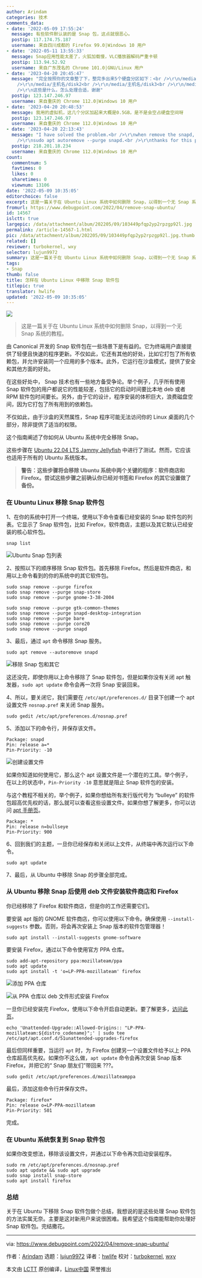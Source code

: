 ```yaml
---
author: Arindam
categories: 技术
comments_data:
- date: '2022-05-09 17:55:24'
  message: 有些软件默认装的是 Snap 包，这点就很恶心。
  postip: 117.174.75.187
  username: 来自四川成都的 Firefox 99.0|Windows 10 用户
- date: '2022-05-11 13:55:33'
  message: Snap应用性能太差了，火狐加载慢，VLC播放器解码严重卡顿
  postip: 113.94.52.92
  username: 来自广东茂名的 Chrome 101.0|GNU/Linux 用户
- date: '2023-04-20 20:45:47'
  message: "完全按照你的文章整了下，整完多出来5个硬盘分区如下：<br />\r\n/media/主机名/disk<br />\r\n/media/主机名/disk1<br
    />\r\n/media/主机名/disk2<br />\r\n/media/主机名/disk3<br />\r\n/media/主机名/disk4<br
    />\r\n这些是什么，怎么处理合适，谢谢"
  postip: 123.147.246.97
  username: 来自重庆的 Chrome 112.0|Windows 10 用户
- date: '2023-04-20 20:48:53'
  message: 我用的虚拟机，这几个分区加起来大概是0.5GB，是不是会空占硬盘空间呀
  postip: 123.147.246.97
  username: 来自重庆的 Chrome 112.0|Windows 10 用户
- date: '2023-04-20 22:13:43'
  message: "I have solved the problem.<br />\r\nwhen remove the snapd, use this commond:<br
    />\r\nsudo apt autoremove --purge snapd.<br />\r\nthanks for this page."
  postip: 218.201.18.234
  username: 来自重庆的 Chrome 112.0|Windows 10 用户
count:
  commentnum: 5
  favtimes: 0
  likes: 0
  sharetimes: 0
  viewnum: 13106
date: '2022-05-09 10:35:05'
editorchoice: false
excerpt: 这是一篇关于在 Ubuntu Linux 系统中如何删除 Snap，以得到一个无 Snap 系统的教程。
fromurl: https://www.debugpoint.com/2022/04/remove-snap-ubuntu/
id: 14567
islctt: true
largepic: /data/attachment/album/202205/09/103449pfqp2yp2rpzgp92l.jpg
permalink: /article-14567-1.html
pic: /data/attachment/album/202205/09/103449pfqp2yp2rpzgp92l.jpg.thumb.jpg
related: []
reviewer: turbokernel, wxy
selector: lujun9972
summary: 这是一篇关于在 Ubuntu Linux 系统中如何删除 Snap，以得到一个无 Snap 系统的教程。
tags:
- Snap
thumb: false
title: 怎样在 Ubuntu Linux 中移除 Snap 软件包
titlepic: true
translator: hwlife
updated: '2022-05-09 10:35:05'
---
```


![](/data/attachment/album/202205/09/103449pfqp2yp2rpzgp92l.jpg)



> 
> 这是一篇关于在 Ubuntu Linux 系统中如何删除 Snap，以得到一个无 Snap 系统的教程。
> 
> 
> 


由 Canonical 开发的 Snap 软件包在一些场景下是有益的。它为终端用户直接提供了轻便且快速的程序更新。不仅如此，它还有其他的好处，比如它打包了所有依赖包，并允许安装同一个应用的多个版本。此外，它运行在沙盒模式，提供了安全和其他方面的好处。


在这些好处中， Snap 技术也有一些地方备受争论。举个例子，几乎所有使用 Snap 软件包的用户都说它的性能较差，包括它的启动时间要比本地 deb 或者 RPM 软件包时间要长。另外，由于它的设计，程序安装的体积巨大，浪费磁盘空间，因为它打包了所有用到的依赖包。


不仅如此，由于沙盒的天然属性，Snap 程序可能无法访问你的 Linux 桌面的几个部分，除非提供了适当的权限。


这个指南阐述了你如何从 Ubuntu 系统中完全移除 Snap。


这些步骤在 [Ubuntu 22.04 LTS Jammy Jellyfish](https://www.debugpoint.com/2022/01/ubuntu-22-04-lts/) 中进行了测试。然而，它应该也适用于所有的 Ubuntu 系统版本。



> 
> **警告：这些步骤将会移除 Ubuntu 系统中两个关键的程序：软件商店和 Firefox。尝试这些步骤之前确认你已经对书签和 Firefox 的其它设置做了备份。**
> 
> 
> 


### 在 Ubuntu Linux 移除 Snap 软件包


1、在你的系统中打开一个终端，使用以下命令查看已经安装的 Snap 软件包的列表。它显示了 Snap 软件包，比如 Firefox，软件商店，主题以及其它默认已经安装的核心软件包。



```
snap list

```

![ Ubuntu Snap 包列表](/data/attachment/album/202205/09/103505ekf3sdd3nr3jrrrk.jpg)


2、按照以下的顺序移除 Snap 软件包。首先移除 Firefox。然后是软件商店，和用以上命令看到的你的系统中的其它软件包。



```
sudo snap remove --purge firefox
sudo snap remove --purge snap-store
sudo snap remove --purge gnome-3-38-2004

```


```
sudo snap remove --purge gtk-common-themes
sudo snap remove --purge snapd-desktop-integration
sudo snap remove --purge bare
sudo snap remove --purge core20
sudo snap remove --purge snapd

```

3、最后，通过 `apt` 命令移除 Snap 服务。



```
sudo apt remove --autoremove snapd

```

![移除 Snap 包和其它](/data/attachment/album/202205/09/103505ep5kmw8bsb2f8k3g.jpg)


这还没完，即使你用以上命令移除了 Snap 软件包，但是如果你没有关闭 apt 触发器，`sudo apt update` 命令会再一次将 Snap 安装回来。


4、所以，要关闭它，我们需要在 `/etc/apt/preferences.d/` 目录下创建一个 apt 设置文件 `nosnap.pref` 来关闭 Snap 服务。



```
sudo gedit /etc/apt/preferences.d/nosnap.pref

```

5、添加以下的命令行，并保存该文件。



```
Package: snapd
Pin: release a=*
Pin-Priority: -10

```

![创建设置文件](/data/attachment/album/202205/09/103505s4p04s4lnz4474p4.jpg)


如果你知道如何使用它，那么这个 apt 设置文件是一个潜在的工具。举个例子，在以上的状态中，`Pin-Priority -10` 意思就是阻止 Snap 软件包的安装。


与这个教程不相关的，举个例子，如果你想给所有发行版代号为 “bulleye” 的软件包超高优先权的话，那么就可以查看这些设置文件。如果你想了解更多，你可以访问 [apt 手册页](https://manpages.ubuntu.com/manpages/focal/man5/apt_preferences.5.html)。



```
Package: *
Pin: release n=bullseye
Pin-Priority: 900

```

6、回到我们的主题，一旦你已经保存和关闭以上文件，从终端中再次运行以下命令。



```
sudo apt update

```

7、最后，从 Ubuntu 中移除 Snap 的步骤全部完成。


### 从 Ubuntu 移除 Snap 后使用 deb 文件安装软件商店和 Firefox


你已经移除了 Firefox 和软件商店，但是你的工作还需要它们。


要安装 apt 版的 GNOME 软件商店，你可以使用以下命令。确保使用 `--install-suggests` 参数。否则，将会再次安装上 Snap 版本的软件包管理器！



```
sudo apt install --install-suggests gnome-software

```

要安装 Firefox，通过以下命令使用官方 PPA 仓库。



```
sudo add-apt-repository ppa:mozillateam/ppa
sudo apt update
sudo apt install -t 'o=LP-PPA-mozillateam' firefox

```

![添加 PPA 仓库](/data/attachment/album/202205/09/103505nyo1ommpukmddmlp.jpg)


![从 PPA 仓库以 deb 文件形式安装 Firefox](/data/attachment/album/202205/09/103506x8fg88zddc2i8a8b.jpg)


一旦你已经安装完 Firefox，使用以下命令开启自动更新。要了解更多，[访问此页](https://www.debugpoint.com/2021/09/remove-firefox-snap-ubuntu/)。



```
echo 'Unattended-Upgrade::Allowed-Origins:: "LP-PPA-mozillateam:${distro_codename}";' | sudo tee /etc/apt/apt.conf.d/51unattended-upgrades-firefox

```

最后但同样重要，当运行 `apt` 时，为 Firefox 创建另一个设置文件给予以上 PPA 仓库超高优先权。如果你不这么做，`apt update` 命令会再次安装 Snap 版本 Firefox，并把它的“ Snap 朋友们”带回来 ???。



```
sudo gedit /etc/apt/preferences.d/mozillateamppa

```

最后，添加这些命令行并保存文件。



```
Package: firefox*
Pin: release o=LP-PPA-mozillateam
Pin-Priority: 501

```

完成。


### 在 Ubuntu 系统恢复到 Snap 软件包


如果你改变想法，移除该设置文件，并通过以下命令再次启动安装程序。



```
sudo rm /etc/apt/preferences.d/nosnap.pref
sudo apt update && sudo apt upgrade
sudo snap install snap-store
sudo apt install firefox

```

### 总结


关于在 Ubuntu 下移除 Snap 软件包做个总结，我想说的是这些处理 Snap 软件包的方法实属无奈。主要是这对新用户来说很困难。我希望这个指南能帮助你处理好 Snap 软件包。完结撒花。




---


via: <https://www.debugpoint.com/2022/04/remove-snap-ubuntu/>


作者：[Arindam](https://www.debugpoint.com/author/admin1/) 选题：[lujun9972](https://github.com/lujun9972) 译者：[hwlife](https://github.com/hwlife) 校对：[turbokernel](https://github.com/turbokernel), [wxy](https://github.com/wxy)


本文由 [LCTT](https://github.com/LCTT/TranslateProject) 原创编译，[Linux中国](https://linux.cn/) 荣誉推出